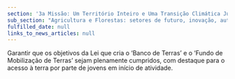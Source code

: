 ```yaml
---
section: '3a Missão: Um Território Inteiro e Uma Transição Climática Justa'
sub_section: "Agricultura e Florestas: setores de futuro, inovação, autonomia e investimento"
fulfilled_date: null
links_to_news_articles: null
---
```


Garantir que os objetivos da Lei que cria o ‘Banco de Terras’ e o ‘Fundo de Mobilização de Terras’ sejam plenamente cumpridos, com destaque para o acesso à terra por parte de jovens em início de atividade.
